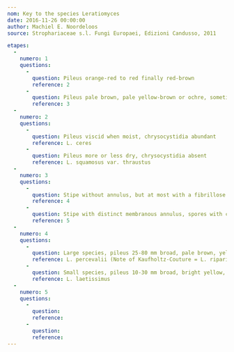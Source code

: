 ```yaml
---
nom: Key to the species Leratiomyces
date: 2016-11-26 00:00:00
author: Machiel E. Noordeloos
source: Strophariaceae s.l. Fungi Europaei, Edizioni Candusso, 2011

etapes:
  -
    numero: 1
    questions:
      -
        question: Pileus orange-red to red finally red-brown
        reference: 2
      -
        question: Pileus pale brown, pale yellow-brown or ochre, sometimes with ochre-brown center
        reference: 3
  -
    numero: 2
    questions:
      -
        question: Pileus viscid when moist, chrysocystidia abundant
        reference: L. ceres
      -
        question: Pileus more or less dry, chrysocystidia absent
        reference: L. squamosus var. thraustus
  -
    numero: 3
    questions:
      -
        question: Stipe without annulus, but at most with a fibrillose annuliform zone
        reference: 4
      -
        question: Stipe with distinct membranous annulus, spores with central germ pore
        reference: 5
  -
    numero: 4
    questions:
      -
        question: Large species, pileus 25-80 mm broad, pale brown, yellow-brown, or orange-ochraceous, growing on woodchips etc., spores (12.5-) 13.0-16.0 (-16.6) x 7.0-9.0 μm, oval in profile view, with distinctly eccentric germ-pore
        reference: L. percevalii (Note of Kaufholtz-Couture = L. riparius)
      -
        question: Small species, pileus 10-30 mm broad, bright yellow, growing on grass remnants in grasslands and open, ruderal places, spores 10.0-14.0 x 7.0-9.0 x 6.0-8.0 μm, flattened, sometimes hexagonal in profile view with central germ-pore
        reference: L. laetissimus
  -
    numero: 5
    questions:
      -
        question: 
        reference: 
      -
        question: 
        reference: 
---
```


